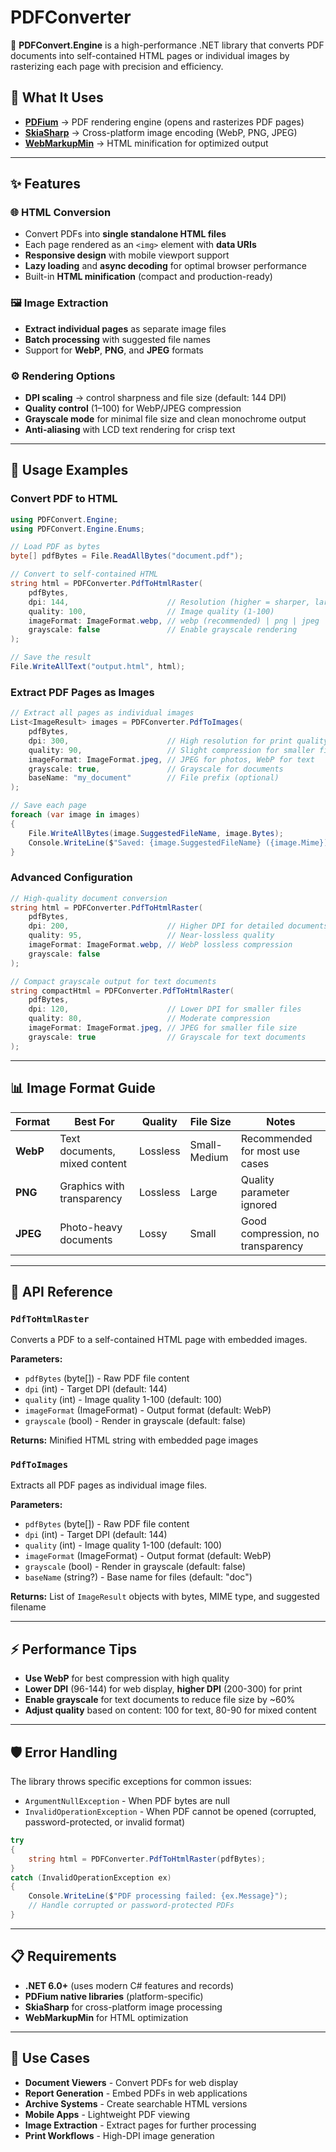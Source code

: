 # PDFConverter

🚀 **PDFConvert.Engine** is a high-performance .NET library that converts PDF documents into self-contained HTML pages or individual images by rasterizing each page with precision and efficiency.

## 🔧 What It Uses

- **[PDFium](https://pdfium.googlesource.com/pdfium/)** → PDF rendering engine (opens and rasterizes PDF pages)
- **[SkiaSharp](https://github.com/mono/SkiaSharp)** → Cross-platform image encoding (WebP, PNG, JPEG)
- **[WebMarkupMin](https://github.com/Taritsyn/WebMarkupMin)** → HTML minification for optimized output

---

## ✨ Features

### 🌐 HTML Conversion
- Convert PDFs into **single standalone HTML files**
- Each page rendered as an `<img>` element with **data URIs**
- **Responsive design** with mobile viewport support
- **Lazy loading** and **async decoding** for optimal browser performance
- Built-in **HTML minification** (compact and production-ready)

### 🖼️ Image Extraction
- **Extract individual pages** as separate image files
- **Batch processing** with suggested file names
- Support for **WebP**, **PNG**, and **JPEG** formats

### ⚙️ Rendering Options
- **DPI scaling** → control sharpness and file size (default: 144 DPI)
- **Quality control** (1–100) for WebP/JPEG compression
- **Grayscale mode** for minimal file size and clean monochrome output
- **Anti-aliasing** with LCD text rendering for crisp text

---

## 🚀 Usage Examples

### Convert PDF to HTML

```csharp
using PDFConvert.Engine;
using PDFConvert.Engine.Enums;

// Load PDF as bytes
byte[] pdfBytes = File.ReadAllBytes("document.pdf");

// Convert to self-contained HTML
string html = PDFConverter.PdfToHtmlRaster(
    pdfBytes,
    dpi: 144,                      // Resolution (higher = sharper, larger file)
    quality: 100,                  // Image quality (1-100)
    imageFormat: ImageFormat.webp, // webp (recommended) | png | jpeg
    grayscale: false               // Enable grayscale rendering
);

// Save the result
File.WriteAllText("output.html", html);
```

### Extract PDF Pages as Images

```csharp
// Extract all pages as individual images
List<ImageResult> images = PDFConverter.PdfToImages(
    pdfBytes,
    dpi: 300,                      // High resolution for print quality
    quality: 90,                   // Slight compression for smaller files
    imageFormat: ImageFormat.jpeg, // JPEG for photos, WebP for text
    grayscale: true,               // Grayscale for documents
    baseName: "my_document"        // File prefix (optional)
);

// Save each page
foreach (var image in images)
{
    File.WriteAllBytes(image.SuggestedFileName, image.Bytes);
    Console.WriteLine($"Saved: {image.SuggestedFileName} ({image.Mime})");
}
```

### Advanced Configuration

```csharp
// High-quality document conversion
string html = PDFConverter.PdfToHtmlRaster(
    pdfBytes,
    dpi: 200,                      // Higher DPI for detailed documents
    quality: 95,                   // Near-lossless quality
    imageFormat: ImageFormat.webp, // WebP lossless compression
    grayscale: false
);

// Compact grayscale output for text documents
string compactHtml = PDFConverter.PdfToHtmlRaster(
    pdfBytes,
    dpi: 120,                      // Lower DPI for smaller files
    quality: 80,                   // Moderate compression
    imageFormat: ImageFormat.jpeg, // JPEG for smaller file size
    grayscale: true                // Grayscale for text documents
);
```

---

## 📊 Image Format Guide

| Format | Best For | Quality | File Size | Notes |
|--------|----------|---------|-----------|-------|
| **WebP** | Text documents, mixed content | Lossless | Small-Medium | Recommended for most use cases |
| **PNG** | Graphics with transparency | Lossless | Large | Quality parameter ignored |
| **JPEG** | Photo-heavy documents | Lossy | Small | Good compression, no transparency |

---

## 🔧 API Reference

### `PdfToHtmlRaster`

Converts a PDF to a self-contained HTML page with embedded images.

**Parameters:**
- `pdfBytes` (byte[]) - Raw PDF file content
- `dpi` (int) - Target DPI (default: 144)
- `quality` (int) - Image quality 1-100 (default: 100)
- `imageFormat` (ImageFormat) - Output format (default: WebP)
- `grayscale` (bool) - Render in grayscale (default: false)

**Returns:** Minified HTML string with embedded page images

### `PdfToImages`

Extracts all PDF pages as individual image files.

**Parameters:**
- `pdfBytes` (byte[]) - Raw PDF file content
- `dpi` (int) - Target DPI (default: 144)
- `quality` (int) - Image quality 1-100 (default: 100)
- `imageFormat` (ImageFormat) - Output format (default: WebP)
- `grayscale` (bool) - Render in grayscale (default: false)
- `baseName` (string?) - Base name for files (default: "doc")

**Returns:** List of `ImageResult` objects with bytes, MIME type, and suggested filename

---

## ⚡ Performance Tips

- **Use WebP** for best compression with high quality
- **Lower DPI** (96-144) for web display, **higher DPI** (200-300) for print
- **Enable grayscale** for text documents to reduce file size by ~60%
- **Adjust quality** based on content: 100 for text, 80-90 for mixed content

---

## 🛡️ Error Handling

The library throws specific exceptions for common issues:

- `ArgumentNullException` - When PDF bytes are null
- `InvalidOperationException` - When PDF cannot be opened (corrupted, password-protected, or invalid format)

```csharp
try
{
    string html = PDFConverter.PdfToHtmlRaster(pdfBytes);
}
catch (InvalidOperationException ex)
{
    Console.WriteLine($"PDF processing failed: {ex.Message}");
    // Handle corrupted or password-protected PDFs
}
```

---

## 📋 Requirements

- **.NET 6.0+** (uses modern C# features and records)
- **PDFium native libraries** (platform-specific)
- **SkiaSharp** for cross-platform image processing
- **WebMarkupMin** for HTML optimization

---

## 🎯 Use Cases

- **Document Viewers** - Convert PDFs for web display
- **Report Generation** - Embed PDFs in web applications
- **Archive Systems** - Create searchable HTML versions
- **Mobile Apps** - Lightweight PDF viewing
- **Image Extraction** - Extract pages for further processing
- **Print Workflows** - High-DPI image generation